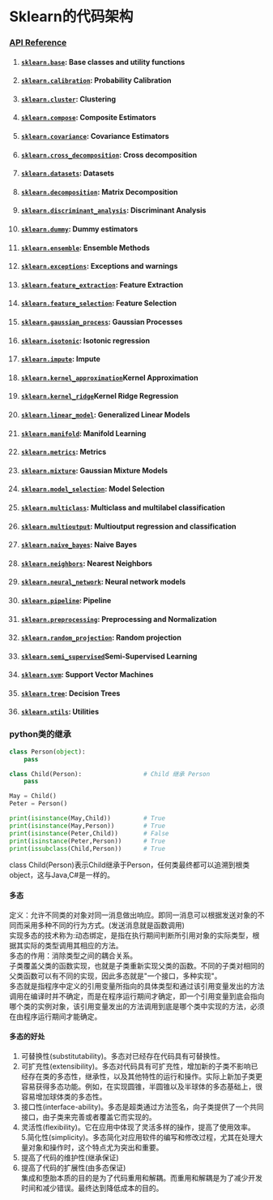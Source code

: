# Sklearn的代码架构

### [API Reference](http://scikit-learn.org/stable/modules/classes.html)

1. #### [`sklearn.base`](http://scikit-learn.org/stable/modules/classes.html#module-sklearn.base): Base classes and utility functions
2. #### [`sklearn.calibration`](http://scikit-learn.org/stable/modules/classes.html#module-sklearn.calibration): Probability Calibration
3. #### [`sklearn.cluster`](http://scikit-learn.org/stable/modules/classes.html#module-sklearn.cluster): Clustering
4. #### [`sklearn.compose`](http://scikit-learn.org/stable/modules/classes.html#module-sklearn.compose): Composite Estimators
5. #### [`sklearn.covariance`](http://scikit-learn.org/stable/modules/classes.html#module-sklearn.covariance): Covariance Estimators
6. #### [`sklearn.cross_decomposition`](http://scikit-learn.org/stable/modules/classes.html#module-sklearn.cross_decomposition): Cross decomposition
7. #### [`sklearn.datasets`](http://scikit-learn.org/stable/modules/classes.html#module-sklearn.datasets): Datasets
8. #### [`sklearn.decomposition`](http://scikit-learn.org/stable/modules/classes.html#module-sklearn.decomposition): Matrix Decomposition
9. #### [`sklearn.discriminant_analysis`](http://scikit-learn.org/stable/modules/classes.html#module-sklearn.discriminant_analysis): Discriminant Analysis
10. #### [`sklearn.dummy`](http://scikit-learn.org/stable/modules/classes.html#module-sklearn.dummy): Dummy estimators
11. #### [`sklearn.ensemble`](http://scikit-learn.org/stable/modules/classes.html#module-sklearn.ensemble): Ensemble Methods
12. #### [`sklearn.exceptions`](http://scikit-learn.org/stable/modules/classes.html#module-sklearn.exceptions): Exceptions and warnings
13. #### [`sklearn.feature_extraction`](http://scikit-learn.org/stable/modules/classes.html#module-sklearn.feature_extraction): Feature Extraction
14. #### [`sklearn.feature_selection`](http://scikit-learn.org/stable/modules/classes.html#module-sklearn.feature_selection): Feature Selection
15. #### [`sklearn.gaussian_process`](http://scikit-learn.org/stable/modules/classes.html#module-sklearn.gaussian_process): Gaussian Processes
16. #### [`sklearn.isotonic`](http://scikit-learn.org/stable/modules/classes.html#module-sklearn.isotonic): Isotonic regression
17. #### [`sklearn.impute`](http://scikit-learn.org/stable/modules/classes.html#module-sklearn.impute): Impute
18. #### [`sklearn.kernel_approximation`](http://scikit-learn.org/stable/modules/classes.html#module-sklearn.kernel_approximation)Kernel Approximation
19. #### [`sklearn.kernel_ridge`](http://scikit-learn.org/stable/modules/classes.html#module-sklearn.kernel_ridge)Kernel Ridge Regression
20. #### [`sklearn.linear_model`](http://scikit-learn.org/stable/modules/classes.html#module-sklearn.linear_model): Generalized Linear Models
21. #### [`sklearn.manifold`](http://scikit-learn.org/stable/modules/classes.html#module-sklearn.manifold): Manifold Learning
22. #### [`sklearn.metrics`](http://scikit-learn.org/stable/modules/classes.html#module-sklearn.metrics): Metrics
23. #### [`sklearn.mixture`](http://scikit-learn.org/stable/modules/classes.html#module-sklearn.mixture): Gaussian Mixture Models
24. #### [`sklearn.model_selection`](http://scikit-learn.org/stable/modules/classes.html#module-sklearn.model_selection): Model Selection
25. #### [`sklearn.multiclass`](http://scikit-learn.org/stable/modules/classes.html#module-sklearn.multiclass): Multiclass and multilabel classification
26. #### [`sklearn.multioutput`](http://scikit-learn.org/stable/modules/classes.html#module-sklearn.multioutput): Multioutput regression and classification
27. #### [`sklearn.naive_bayes`](http://scikit-learn.org/stable/modules/classes.html#module-sklearn.naive_bayes): Naive Bayes
28. #### [`sklearn.neighbors`](http://scikit-learn.org/stable/modules/classes.html#module-sklearn.neighbors): Nearest Neighbors
29. #### [`sklearn.neural_network`](http://scikit-learn.org/stable/modules/classes.html#module-sklearn.neural_network): Neural network models
30. #### [`sklearn.pipeline`](http://scikit-learn.org/stable/modules/classes.html#module-sklearn.pipeline): Pipeline
31. #### [`sklearn.preprocessing`](http://scikit-learn.org/stable/modules/classes.html#module-sklearn.preprocessing): Preprocessing and Normalization
32. #### [`sklearn.random_projection`](http://scikit-learn.org/stable/modules/classes.html#module-sklearn.random_projection): Random projection
33. #### [`sklearn.semi_supervised`](http://scikit-learn.org/stable/modules/classes.html#module-sklearn.semi_supervised)Semi-Supervised Learning
34. #### [`sklearn.svm`](http://scikit-learn.org/stable/modules/classes.html#module-sklearn.svm): Support Vector Machines
35. #### [`sklearn.tree`](http://scikit-learn.org/stable/modules/classes.html#module-sklearn.tree): Decision Trees
36. #### [`sklearn.utils`](http://scikit-learn.org/stable/modules/classes.html#module-sklearn.utils): Utilities

### python类的继承

```py
class Person(object):
    pass

class Child(Person):                 # Child 继承 Person
    pass

May = Child()
Peter = Person()    

print(isinstance(May,Child))         # True
print(isinstance(May,Person))        # True
print(isinstance(Peter,Child))       # False
print(isinstance(Peter,Person))      # True
print(issubclass(Child,Person))      # True
```

class Child\(Person\)表示Child继承于Person，任何类最终都可以追溯到根类object，这与Java,C\#是一样的。

#### 多态
定义：允许不同类的对象对同一消息做出响应。即同一消息可以根据发送对象的不同而采用多种不同的行为方式。(发送消息就是函数调用)    
实现多态的技术称为:动态绑定，是指在执行期间判断所引用对象的实际类型，根据其实际的类型调用其相应的方法。    
多态的作用：消除类型之间的耦合关系。  
子类覆盖父类的函数实现，也就是子类重新实现父类的函数。不同的子类对相同的父类函数可以有不同的实现，因此多态就是"一个接口，多种实现"。  
多态就是指程序中定义的引用变量所指向的具体类型和通过该引用变量发出的方法调用在编译时并不确定，而是在程序运行期间才确定，即一个引用变量到底会指向哪个类的实例对象，该引用变量发出的方法调用到底是哪个类中实现的方法，必须在由程序运行期间才能确定。  

#### 多态的好处
1. 可替换性(substitutability)。多态对已经存在代码具有可替换性。  
2. 可扩充性(extensibility)。多态对代码具有可扩充性，增加新的子类不影响已经存在类的多态性，继承性，以及其他特性的运行和操作。实际上新加子类更容易获得多态功能。例如，在实现圆锥，半圆锥以及半球体的多态基础上，很容易增加球体类的多态性。  
3. 接口性(interface-ability)。多态是超类通过方法签名，向子类提供了一个共同接口，由子类来完善或者覆盖它而实现的。  
4. 灵活性(flexibility)。它在应用中体现了灵活多样的操作，提高了使用效率。  
5.简化性(simplicity)。多态简化对应用软件的编写和修改过程，尤其在处理大量对象和操作时，这个特点尤为突出和重要。  
1. 提高了代码的维护性\(继承保证\)  
2. 提高了代码的扩展性\(由多态保证\)  
集成和堕胎本质的目的是为了代码重用和解耦。而重用和解耦是为了减少开发时间和减少错误。最终达到降低成本的目的。    



